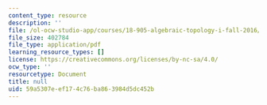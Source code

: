 ```yaml
---
content_type: resource
description: ''
file: /ol-ocw-studio-app/courses/18-905-algebraic-topology-i-fall-2016/59a5307eef174c76ba863984d5dc452b_MIT18_905F16_lec9.pdf
file_size: 402784
file_type: application/pdf
learning_resource_types: []
license: https://creativecommons.org/licenses/by-nc-sa/4.0/
ocw_type: ''
resourcetype: Document
title: null
uid: 59a5307e-ef17-4c76-ba86-3984d5dc452b
---
```

